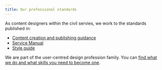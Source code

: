 ```yaml
---
title: Our professional standards
---
```


As content designers within the civil servies, we work to the standards published in: 

* [Content creation and publishing guidance](https://www.gov.uk/guidance/content-designer)
* [Service Manual](https://www.gov.uk/service-manual)
* [Style guide](https://www.gov.uk/guidance/style-guide/a-to-z-of-gov-uk-style)

We are part of the user-centred design profession family. You can [find what we do and what skills you need to become one](https://www.gov.uk/guidance/content-designer).
